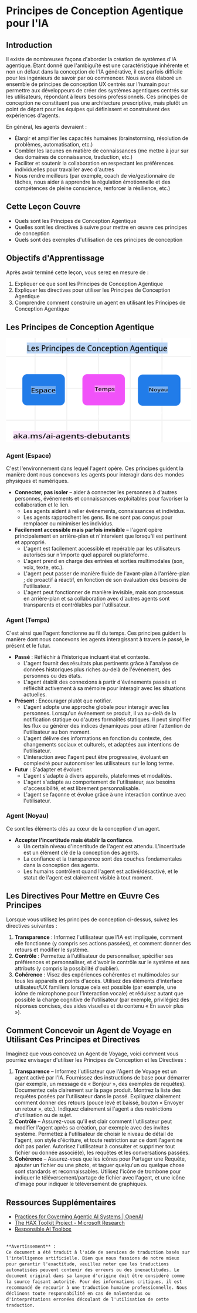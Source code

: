 # Principes de Conception Agentique pour l'IA

## Introduction

Il existe de nombreuses façons d'aborder la création de systèmes d'IA agentique. Étant donné que l'ambiguïté est une caractéristique inhérente et non un défaut dans la conception de l'IA générative, il est parfois difficile pour les ingénieurs de savoir par où commencer. Nous avons élaboré un ensemble de principes de conception UX centrés sur l'humain pour permettre aux développeurs de créer des systèmes agentiques centrés sur les utilisateurs, répondant à leurs besoins professionnels. Ces principes de conception ne constituent pas une architecture prescriptive, mais plutôt un point de départ pour les équipes qui définissent et construisent des expériences d'agents.

En général, les agents devraient :

- Élargir et amplifier les capacités humaines (brainstorming, résolution de problèmes, automatisation, etc.)
- Combler les lacunes en matière de connaissances (me mettre à jour sur des domaines de connaissance, traduction, etc.)
- Faciliter et soutenir la collaboration en respectant les préférences individuelles pour travailler avec d'autres
- Nous rendre meilleurs (par exemple, coach de vie/gestionnaire de tâches, nous aider à apprendre la régulation émotionnelle et des compétences de pleine conscience, renforcer la résilience, etc.)

## Cette Leçon Couvre

- Quels sont les Principes de Conception Agentique
- Quelles sont les directives à suivre pour mettre en œuvre ces principes de conception
- Quels sont des exemples d'utilisation de ces principes de conception

## Objectifs d'Apprentissage

Après avoir terminé cette leçon, vous serez en mesure de :

1. Expliquer ce que sont les Principes de Conception Agentique
2. Expliquer les directives pour utiliser les Principes de Conception Agentique
3. Comprendre comment construire un agent en utilisant les Principes de Conception Agentique

## Les Principes de Conception Agentique

![Principes de Conception Agentique](../../../translated_images/agentic-design-principles.9f32a64bb6e2aa5a1bdffb70111aa724058bc248b1a3dd3c6661344015604cff.fr.png?WT.mc_id=academic-105485-koreyst)

### Agent (Espace)

C'est l'environnement dans lequel l'agent opère. Ces principes guident la manière dont nous concevons les agents pour interagir dans des mondes physiques et numériques.

- **Connecter, pas isoler** – aider à connecter les personnes à d'autres personnes, événements et connaissances exploitables pour favoriser la collaboration et le lien.
  - Les agents aident à relier événements, connaissances et individus.
  - Les agents rapprochent les gens. Ils ne sont pas conçus pour remplacer ou minimiser les individus.
- **Facilement accessible mais parfois invisible** – l'agent opère principalement en arrière-plan et n'intervient que lorsqu'il est pertinent et approprié.
  - L'agent est facilement accessible et repérable par les utilisateurs autorisés sur n'importe quel appareil ou plateforme.
  - L'agent prend en charge des entrées et sorties multimodales (son, voix, texte, etc.).
  - L'agent peut passer de manière fluide de l'avant-plan à l'arrière-plan ; de proactif à réactif, en fonction de son évaluation des besoins de l'utilisateur.
  - L'agent peut fonctionner de manière invisible, mais son processus en arrière-plan et sa collaboration avec d'autres agents sont transparents et contrôlables par l'utilisateur.

### Agent (Temps)

C'est ainsi que l'agent fonctionne au fil du temps. Ces principes guident la manière dont nous concevons les agents interagissant à travers le passé, le présent et le futur.

- **Passé** : Réfléchir à l'historique incluant état et contexte.
  - L'agent fournit des résultats plus pertinents grâce à l'analyse de données historiques plus riches au-delà de l'événement, des personnes ou des états.
  - L'agent établit des connexions à partir d'événements passés et réfléchit activement à sa mémoire pour interagir avec les situations actuelles.
- **Présent** : Encourager plutôt que notifier.
  - L'agent adopte une approche globale pour interagir avec les personnes. Lorsqu'un événement se produit, il va au-delà de la notification statique ou d'autres formalités statiques. Il peut simplifier les flux ou générer des indices dynamiques pour attirer l'attention de l'utilisateur au bon moment.
  - L'agent délivre des informations en fonction du contexte, des changements sociaux et culturels, et adaptées aux intentions de l'utilisateur.
  - L'interaction avec l'agent peut être progressive, évoluant en complexité pour autonomiser les utilisateurs sur le long terme.
- **Futur** : S'adapter et évoluer.
  - L'agent s'adapte à divers appareils, plateformes et modalités.
  - L'agent s'adapte au comportement de l'utilisateur, aux besoins d'accessibilité, et est librement personnalisable.
  - L'agent se façonne et évolue grâce à une interaction continue avec l'utilisateur.

### Agent (Noyau)

Ce sont les éléments clés au cœur de la conception d'un agent.

- **Accepter l'incertitude mais établir la confiance**.
  - Un certain niveau d'incertitude de l'agent est attendu. L'incertitude est un élément clé de la conception des agents.
  - La confiance et la transparence sont des couches fondamentales dans la conception des agents.
  - Les humains contrôlent quand l'agent est activé/désactivé, et le statut de l'agent est clairement visible à tout moment.

## Les Directives Pour Mettre en Œuvre Ces Principes

Lorsque vous utilisez les principes de conception ci-dessus, suivez les directives suivantes :

1. **Transparence** : Informez l'utilisateur que l'IA est impliquée, comment elle fonctionne (y compris ses actions passées), et comment donner des retours et modifier le système.
2. **Contrôle** : Permettez à l'utilisateur de personnaliser, spécifier ses préférences et personnaliser, et d'avoir le contrôle sur le système et ses attributs (y compris la possibilité d'oublier).
3. **Cohérence** : Visez des expériences cohérentes et multimodales sur tous les appareils et points d'accès. Utilisez des éléments d'interface utilisateur/UX familiers lorsque cela est possible (par exemple, une icône de microphone pour l'interaction vocale) et réduisez autant que possible la charge cognitive de l'utilisateur (par exemple, privilégiez des réponses concises, des aides visuelles et du contenu « En savoir plus »).

## Comment Concevoir un Agent de Voyage en Utilisant Ces Principes et Directives

Imaginez que vous concevez un Agent de Voyage, voici comment vous pourriez envisager d'utiliser les Principes de Conception et les Directives :

1. **Transparence** – Informez l'utilisateur que l'Agent de Voyage est un agent activé par l'IA. Fournissez des instructions de base pour démarrer (par exemple, un message de « Bonjour », des exemples de requêtes). Documentez cela clairement sur la page produit. Montrez la liste des requêtes posées par l'utilisateur dans le passé. Expliquez clairement comment donner des retours (pouce levé et baissé, bouton « Envoyer un retour », etc.). Indiquez clairement si l'agent a des restrictions d'utilisation ou de sujet.
2. **Contrôle** – Assurez-vous qu'il est clair comment l'utilisateur peut modifier l'agent après sa création, par exemple avec des invites système. Permettez à l'utilisateur de choisir le niveau de détail de l'agent, son style d'écriture, et toute restriction sur ce dont l'agent ne doit pas parler. Autorisez l'utilisateur à consulter et supprimer tout fichier ou donnée associé(e), les requêtes et les conversations passées.
3. **Cohérence** – Assurez-vous que les icônes pour Partager une Requête, ajouter un fichier ou une photo, et taguer quelqu'un ou quelque chose sont standards et reconnaissables. Utilisez l'icône de trombone pour indiquer le téléversement/partage de fichier avec l'agent, et une icône d'image pour indiquer le téléversement de graphiques.

## Ressources Supplémentaires
- [Practices for Governing Agentic AI Systems | OpenAI](https://openai.com)
- [The HAX Toolkit Project - Microsoft Research](https://microsoft.com)
- [Responsible AI Toolbox](https://responsibleaitoolbox.ai)
```

**Avertissement** :  
Ce document a été traduit à l'aide de services de traduction basés sur l'intelligence artificielle. Bien que nous fassions de notre mieux pour garantir l'exactitude, veuillez noter que les traductions automatisées peuvent contenir des erreurs ou des inexactitudes. Le document original dans sa langue d'origine doit être considéré comme la source faisant autorité. Pour des informations critiques, il est recommandé de recourir à une traduction humaine professionnelle. Nous déclinons toute responsabilité en cas de malentendus ou d'interprétations erronées découlant de l'utilisation de cette traduction.